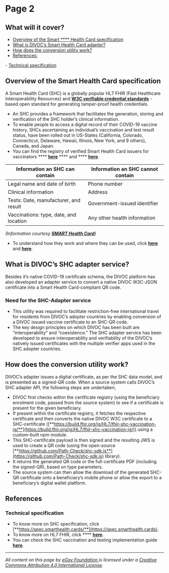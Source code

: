 # Page 2

## What will it cover?

* [Overview of the Smart **** Health Card specification](page-2.md#overview-of-the-smart-health-card-specification)
* [What is DIVOC’s Smart Health Card adapter?](page-2.md#what-is-divocs-shc-adapter-service)&#x20;
* [How does the conversion utility work?](page-2.md#how-does-the-conversion-utility-work)&#x20;
* [References:](page-2.md#references)&#x20;

&#x20;            \- [Technical specification](page-2.md#technical-specification)

## **Overview of the Smart Health Card specification**

A Smart Health Card (SHC) is a globally popular HL7 FHIR (Fast Healthcare Interoperability Resources) and [**W3C verifiable credential standards**](https://www.w3.org/TR/vc-data-model/) - based open standard for generating tamper-proof health credentials.

* An SHC provides a framework that facilitates the generation, storing and verification of the SHC holder’s clinical information.
* To enable people to access a digital record of their COVID-19 vaccine history, SHCs ascertaining an individual’s vaccination and test result status, have been rolled out in US-States (California, Colorado, Connecticut, Delaware, Hawaii, Illinois, New York, and 9 others), Canada, and Japan.
* You can find the registry of verified Smart Health Card issuers for vaccinators **** [**here**](https://www.commontrustnetwork.org/verifier-list) **** and **** [**here**](https://smarthealth.cards/en/issuers.html).

| Information an SHC can contain         | Information an SHC cannot contain |
| -------------------------------------- | --------------------------------- |
| Legal name and date of birth           | Phone number                      |
| Clinical information                   | Address                           |
| Tests: Date, manufacturer, and result  | Government-issued identifier      |
| Vaccinations: type, date, and location | Any other health information      |

&#x20;                                          _(Information courtesy_ [_**SMART Health Card**_](https://smarthealth.cards/en/)_)_

* To understand how they work and where they can be used, click [**here**](https://smarthealth.cards/en/) and [**here**](https://smarthealthit.org/health-cards/).

## What is DIVOC’s SHC adapter service?

Besides it’s native COVID-19 certificate schema, the DIVOC platform has also developed an adapter service to convert a native DIVOC W3C-JSON certificate into a Smart Health Card-compliant QR code.

### **Need for the SHC-Adapter service**

* This utility was required to facilitate restriction-free international travel for residents from DIVOC’s adopter countries by enabling conversion of a DIVOC issued vaccine certificate to an SHC-QR code.
* The key design principles on which DIVOC has been built are “interoperability” and “coexistence.” The SHC adapter service has been developed to ensure interoperability and verifiability of the DIVOC’s natively issued certificates with the multiple verifier apps used in the SHC adopter countries.

## **How does the conversion utility work?**

DIVOC’s adapter issues a digital certificate, as per the SHC data model, and is presented as a signed-QR code. When a source system calls DIVOC’s SHC adapter API, the following steps are undertaken;

* DIVOC first checks within the certificate registry (using the beneficiary enrolment code, passed from the source system) to see if a certificate is present for the given beneficiary.
* If present within the certificate registry, it fetches the respective certificate and then converts the native DIVOC W3C certificate to a SHC-certificate ([**https://build.fhir.org/ig/HL7/fhir-shc-vaccination-ig/**](https://build.fhir.org/ig/HL7/fhir-shc-vaccination-ig/)) using a custom-built npm module.
* This SHC-certificate payload is then signed and the resulting JWS is used to create a QR code (using the open-source [**https://github.com/Path-Check/shc-sdk.js**](https://github.com/Path-Check/shc-sdk.js) library).
* It returns the generated QR code or the full-certificate PDF (including the signed-QR), based on type parameters.
* The source system can then allow the download of the generated SHC-QR certificate onto a beneficiary’s mobile phone or allow the export to a beneficiary’s digital wallet platform.

## **References**

### **Technical specification**

* To know more on SHC specification, click [**https://spec.smarthealth.cards/**](https://spec.smarthealth.cards).
* To know more on HL7 FHIR, click **** [**here**](https://worldhealthorganization.github.io/ddcc/index.html#1).
* You can check the SHC vaccination and testing implementation guide [**here**](https://build.fhir.org/ig/HL7/fhir-shc-vaccination-ig/).

****

_All content on this page by_ [_eGov Foundation_ ](https://egov.org.in)_is licensed under a_ [_Creative Commons Attribution 4.0 International License_](http://creativecommons.org/licenses/by/4.0/)_._
